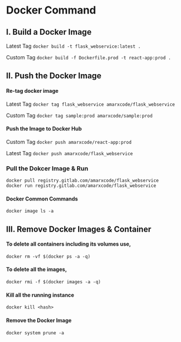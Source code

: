 # Docker Command

## I. Build a Docker Image

Latest Tag
`docker build -t flask_webservice:latest .`<br/>

Custom Tag
`docker build -f Dockerfile.prod -t react-app:prod .`<br/>

## II. Push the Docker Image

#### Re-tag docker image

Latest Tag
`docker tag flask_webservice amarxcode/flask_webservice`<br/>

Custom Tag
`docker tag sample:prod amarxcode/sample:prod`<br/>

#### Push the Image to Docker Hub
Custom Tag
`docker push amarxcode/react-app:prod`<br/>

Latest Tag
`docker push amarxcode/flask_webservice`

### Pull the Dokcer Image & Run
`docker pull registry.gitlab.com/amarxcode/flask_webservice`<br/>
`docker run registry.gitlab.com/amarxcode/flask_webservice`<br/>

#### Docker Common Commands 
`docker image ls -a`

## III. Remove Docker Images & Container

#### To delete all containers including its volumes use,
`docker rm -vf $(docker ps -a -q)`

#### To delete all the images,
`docker rmi -f $(docker images -a -q)`

#### Kill all the running instance
`docker kill <hash>`

#### Remove the Docker Image
`docker system prune -a`

